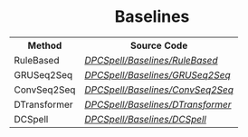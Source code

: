 <h1 align="center">Baselines</h1>

<table align="center">

  <tr>
    <th>Method</th>
    <th>Source Code</th>
  </tr>
  
  <tr>
    <td>RuleBased</td>
    <td><i><a href="https://github.com/mehedihasanbijoy/DPCSpell/tree/main/Baselines/RuleBased" target="_blank">DPCSpell/Baselines/RuleBased</a></i></td>
  </tr>
  
  <tr>
    <td>GRUSeq2Seq</td>
    <td><i><a href="https://github.com/mehedihasanbijoy/DPCSpell/tree/main/Baselines/GRUSeq2Seq" target="_blank">DPCSpell/Baselines/GRUSeq2Seq</a></i></td>
  </tr>
  
  <tr>
    <td>ConvSeq2Seq</td>
    <td><i><a href="https://github.com/mehedihasanbijoy/DPCSpell/tree/main/Baselines/ConvSeq2Seq" target="_blank">DPCSpell/Baselines/ConvSeq2Seq</a></i></td>
  </tr>
  
  <tr>
    <td>DTransformer</td>
    <td><i><a href="https://github.com/mehedihasanbijoy/DPCSpell/tree/main/Baselines/DTransformer" target="_blank">DPCSpell/Baselines/DTransformer</a></i></td>
  </tr>
  
  <tr>
    <td>DCSpell</td>
    <td><i><a href="https://github.com/mehedihasanbijoy/DPCSpell/tree/main/Baselines/DCSpell" target="_blank">DPCSpell/Baselines/DCSpell</a></i></td>
  </tr>

</table>
